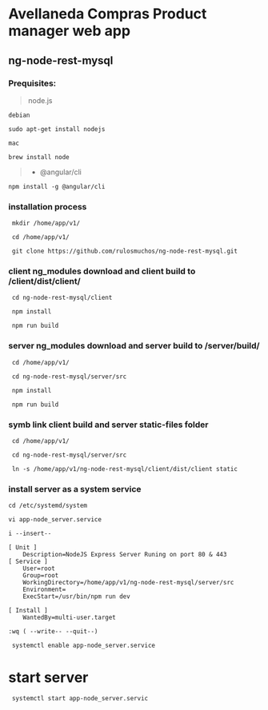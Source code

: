 # Avellaneda Compras Product manager web app
## ng-node-rest-mysql

### Prequisites:
> node.js

    debian 

```sudo apt-get install nodejs```

    mac

```brew install node```
    
> - @angular/cli

```npm install -g @angular/cli```

### installation process
``` mkdir /home/app/v1/```

``` cd /home/app/v1/```

``` git clone https://github.com/rulosmuchos/ng-node-rest-mysql.git```

### client ng_modules download and client build to /client/dist/client/

``` cd ng-node-rest-mysql/client```

``` npm install```

``` npm run build```

### server ng_modules download and server build to /server/build/
``` cd /home/app/v1/```

``` cd ng-node-rest-mysql/server/src```

``` npm install```

``` npm run build```

### symb link client build and server static-files folder
``` cd /home/app/v1/```

``` cd ng-node-rest-mysql/server/src```

``` ln -s /home/app/v1/ng-node-rest-mysql/client/dist/client static```

### install server as a system service

```cd /etc/systemd/system```

```vi app-node_server.service```

```i --insert--```

``` 
[ Unit ]
    Description=NodeJS Express Server Runing on port 80 & 443
[ Service ]
    User=root
    Group=root
    WorkingDirectory=/home/app/v1/ng-node-rest-mysql/server/src
    Environment=
    ExecStart=/usr/bin/npm run dev

[ Install ]
    WantedBy=multi-user.target
```

```:wq ( --write-- --quit--)```

``` systemctl enable app-node_server.service```

# start server

``` systemctl start app-node_server.servic```
